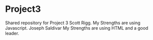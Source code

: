 # Project3
Shared repository for Project 3
Scott Rigg. My Strengths are using Javascript.
Joseph Saldivar My Strengths are using HTML and a good leader.
